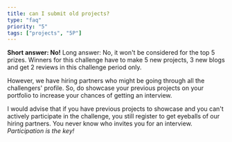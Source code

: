 ```yaml
---
title: can I submit old projects?
type: "faq"
priority: "5"
tags: ["projects", "5P"]
---
```


**Short answer: No!**
Long answer: No, it won't be considered for the top 5 prizes. Winners for this challenge have to make 5 new projects, 3 new blogs and get 2 reviews in this challenge period only.

However, we have hiring partners who might be going through all the challengers' profile. So, do showcase your previous projects on your portfolio to increase your chances of getting an interview.

I would advise that if you have previous projects to showcase and you can't actively participate in the challenge, you still register to get eyeballs of our hiring partners. You never know who invites you for an interview. _Participation is the key!_
